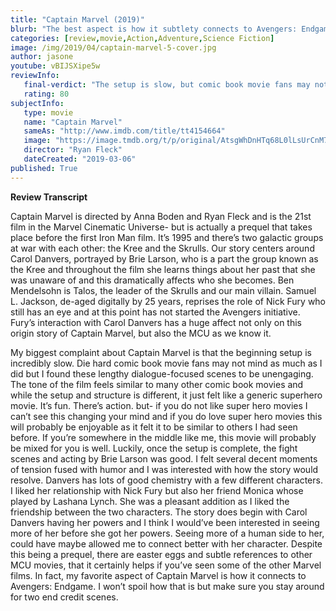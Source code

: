 ```yaml
---
title: "Captain Marvel (2019)"
blurb: "The best aspect is how it subtlety connects to Avengers: Endgame!"
categories: [review,movie,Action,Adventure,Science Fiction]
image: /img/2019/04/captain-marvel-5-cover.jpg
author: jasone
youtube: vBIJSXipe5w
reviewInfo:
   final-verdict: "The setup is slow, but comic book movie fans may not mind...the best aspect is how it subtlety connects to Avengers: Endgame."
   rating: 80
subjectInfo:
   type: movie
   name: "Captain Marvel"
   sameAs: "http://www.imdb.com/title/tt4154664"
   image: "https://image.tmdb.org/t/p/original/AtsgWhDnHTq68L0lLsUrCnM7TjG.jpg"
   director: "Ryan Fleck"
   dateCreated: "2019-03-06"
published: True
---
```

**Review Transcript**

Captain Marvel is directed by Anna Boden and Ryan Fleck and is the 21st film in the Marvel Cinematic Universe- but is actually a prequel that takes place before the first Iron Man film. It’s 1995 and there’s two galactic groups at war with each other: the Kree and the Skrulls. Our story centers around Carol Danvers, portrayed by Brie Larson, who is a part the group known as the Kree and throughout the film she learns things about her past that she was unaware of and this dramatically affects who she becomes. Ben Mendelsohn is Talos, the leader of the Skrulls and our main villain. Samuel L. Jackson, de-aged digitally by 25 years, reprises the role of Nick Fury who still has an eye and at this point has not started the Avengers initiative. Fury’s interaction with Carol Danvers has a huge affect not only on this origin story of Captain Marvel, but also the MCU as we know it.

My biggest complaint about Captain Marvel is that the beginning setup is incredibly slow. Die hard comic book movie fans may not mind as much as I did but I found these lengthy dialogue-focused scenes to be unengaging. 
The tone of the film feels similar to many other comic book movies and while the setup and structure is different, it just felt like a generic superhero movie. It’s fun. There’s action. but- if you do not like super hero movies I can’t see this changing your mind and if you do love super hero movies this will probably be enjoyable as it felt it to be similar to others I had seen before. If you’re somewhere in the middle like me, this movie will probably be mixed for you is well.
Luckily, once the setup is complete, the fight scenes and acting by Brie Larson was good. I felt several decent moments of tension fused with humor and I was interested with how the story would resolve. Danvers has lots of good chemistry with a few different characters. I liked her relationship with Nick Fury but also her friend Monica whose played by Lashana Lynch. She was a pleasant addition as I liked the friendship between the two characters.
The story does begin with Carol Danvers having her powers and I think I would’ve been interested in seeing more of her before she got her powers. Seeing more of a human side to her, could have maybe allowed me to connect better with her character.
Despite this being a prequel, there are easter eggs and subtle references to other MCU movies, that it certainly helps if you’ve seen some of the other Marvel films. In fact, my favorite aspect of Captain Marvel is how it connects to Avengers: Endgame. I won’t spoil how that is but make sure you stay around for two end credit scenes. 
